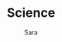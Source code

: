 ---
layout: post
title: Science
author: Sara
section: resources
categories: [resources, sara]
audience: ''
keywords: ''
goals: ''
actions: ''
---